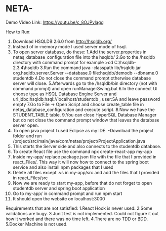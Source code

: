 # NETA-
Demo Video Link: https://youtu.be/c_8OJPvlagg

How to Run:
1. Download HSQLDB 2.6.0 from http://hsqldb.org/
2. Instead of in-memory mode I used server mode of hsql.
3. To open server database, do these:
  1.Add the server.properties in netaş_database_configuration file into the hsqldb/
  2.Go to the /hsqldb directory with command prompt for example \>cd C:\hsqldb-2.3.4\hsqldb
  3.Run the command java -classpath lib/hsqldb.jar org.hsqldb.server.Server --database.0 file:hsqldb/demodb --dbname.0 studentdb
  4.Do not close the command prompt otherwise database server will close.
  5.Afterwards go to the /hsqldb/bin directory (not with command prompt) and open runManagerSwing.bat 
  6.In the connect UI choose type as HSQL  Database Engine Server and url:jdbc:hsqldb:hsql://localhost/studentdb   , user:SA and leave password empty
  7.Go to File -> Open Script and choose create_table file in netaş_database_configuration and execute script.
  8.Now we have the STUDENT_TABLE table.
  9.You can close HyperSQL Database Manager but do not close the command prompt window that leaves the database server open.
4. To open java project I used Eclipse as my IDE.
-Download the project folder and run /project/src/main/java/com/netas/project/ProjectApplication.java
5. This starts the Server side and also connects to the studentdb database.
6. To create React file use the command npx create-react-app my-app
7. Inside my-app/  replace package.json file with the file that I provided in react_Files/. This way it will now how to connect to the spring boot service and also install npm packages that I used
8. Delete all files except .vs in my-app/src and add the files that I provided in react_Files/src
9. Now we are ready to start my-app, before that do not forget to open studentdb server and spring boot application
10. Go to my-app/ in command prompt and run npm start
12. It should open the website on localhost:3000

Requirements that are not satisfied:
1.React Hook is never used.
2.Some validations are bugy.
3.Junit test is not implemented. Could not figure it out how it worked and there was no time left.
4.There are no TDD or BDD.
5.Docker Machine is not used.
